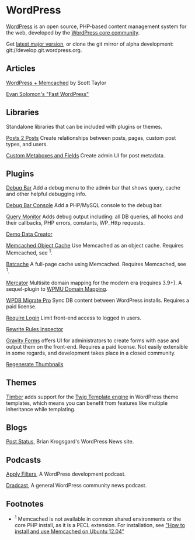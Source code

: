 WordPress
=

[WordPress](http://wordpress.org/) is an open source, PHP-based content management system for the web, developed by the [WordPress core community](http://make.wordpress.org/core/).

Get [latest major version](http://wordpress.org/download/), or clone the git mirror of alpha development: git://develop.git.wordpress.org.

## Articles

[WordPress + Memcached](http://scotty-t.com/2012/01/20/wordpress-memcached/) by Scott Taylor

[Evan Solomon's "Fast WordPress"](http://evansolomon.me/notes/faster-wordpress-multisite-nginx-batcache/)

## Libraries

Standalone libraries that can be included with plugins or themes.

[Posts 2 Posts](https://github.com/scribu/wp-posts-to-posts/) Create relationships between posts, pages, custom post types, and users.

[Custom Metaboxes and Fields](https://github.com/WebDevStudios/Custom-Metaboxes-and-Fields-for-WordPress) Create admin UI for post metadata.

## Plugins

[Debug Bar](https://wordpress.org/plugins/debug-bar/) Add a debug menu to the admin bar that shows query, cache and other helpful debugging info.

[Debug Bar Console](https://wordpress.org/plugins/debug-bar-console/) Add a PHP/MySQL console to the debug bar.

[Query Monitor](https://wordpress.org/plugins/query-monitor/) Adds debug output including: all DB queries, all hooks and their callbacks, PHP errors, constants, WP_Http requests.

[Demo Data Creator](https://wordpress.org/plugins/demo-data-creator/)

[Memcached Object Cache](https://wordpress.org/plugins/memcached/) Use Memcached as an object cache. Requires Memcached, see <sup>1</sup>.

[Batcache](https://github.com/Automattic/batcache) A full-page cache using Memcached. Requires Memcached, see <sup>1</sup>.

[Mercator](https://github.com/humanmade/Mercator) Multisite domain mapping for the modern era (requires 3.9+). A sequel-plugin to [WPMU Domain Mapping](http://wordpress.org/plugins/wordpress-mu-domain-mapping/).

[WPDB Migrate Pro](https://deliciousbrains.com/wp-migrate-db-pro/) Sync DB content between WordPress installs. Requires a paid license.

[Require Login](https://github.com/manovotny/wordpress-require-login) Limit front-end access to logged in users.

[Rewrite Rules Inspector](https://wordpress.org/plugins/rewrite-rules-inspector/)

[Gravity Forms](http://www.gravityforms.com/) offers UI for administrators to create forms with ease and output them on the front-end. Requires a paid license. Not easily extensible in some regards, and development takes place in a closed community.

[Regenerate Thumbnails](https://wordpress.org/plugins/regenerate-thumbnails/)

## Themes

[Timber](https://github.com/jarednova/timber) adds support for the [Twig Template engine](http://twig.sensiolabs.org/) in WordPress theme templates, which means you can benefit from features like multiple inheritance while templating.

## Blogs

[Post Status](http://www.poststat.us/), Brian Krogsgard's WordPress News site.

## Podcasts

[Apply Filters](http://applyfilters.fm/), A WordPress development podcast.

[Dradcast](http://dradcast.com/), A general WordPress community news podcast.

## Footnotes

* <sup>1</sup> Memcached is not available in common shared environments or the core PHP install, as it is a PECL extension. For installation, see ["How to install and use Memcached on Ubuntu 12.04"](php.md)
